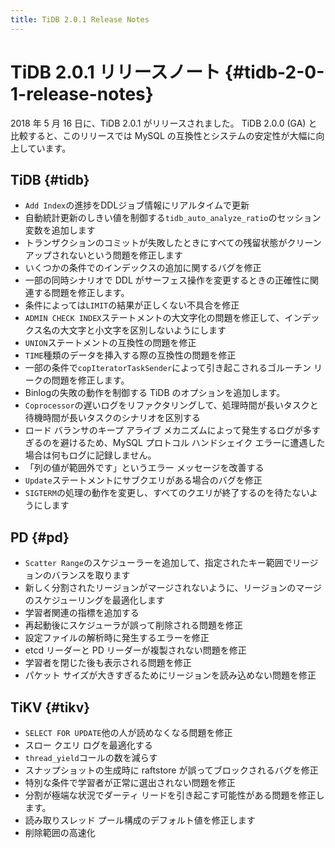 ```yaml
---
title: TiDB 2.0.1 Release Notes
---
```


# TiDB 2.0.1 リリースノート {#tidb-2-0-1-release-notes}

2018 年 5 月 16 日に、TiDB 2.0.1 がリリースされました。 TiDB 2.0.0 (GA) と比較すると、このリリースでは MySQL の互換性とシステムの安定性が大幅に向上しています。

## TiDB {#tidb}

-   `Add Index`の進捗をDDLジョブ情報にリアルタイムで更新
-   自動統計更新のしきい値を制御する`tidb_auto_analyze_ratio`のセッション変数を追加します
-   トランザクションのコミットが失敗したときにすべての残留状態がクリーンアップされないという問題を修正します
-   いくつかの条件でのインデックスの追加に関するバグを修正
-   一部の同時シナリオで DDL がサーフェス操作を変更するときの正確性に関連する問題を修正します。
-   条件によっては`LIMIT`の結果が正しくない不具合を修正
-   `ADMIN CHECK INDEX`ステートメントの大文字化の問題を修正して、インデックス名の大文字と小文字を区別しないようにします
-   `UNION`ステートメントの互換性の問題を修正
-   `TIME`種類のデータを挿入する際の互換性の問題を修正
-   一部の条件で`copIteratorTaskSender`によって引き起こされるゴルーチン リークの問題を修正します。
-   Binlogの失敗の動作を制御する TiDB のオプションを追加します。
-   `Coprocessor`の遅いログをリファクタリングして、処理時間が長いタスクと待機時間が長いタスクのシナリオを区別する
-   ロード バランサのキープ アライブ メカニズムによって発生するログが多すぎるのを避けるため、MySQL プロトコル ハンドシェイク エラーに遭遇した場合は何もログに記録しません。
-   「列の値が範囲外です」というエラー メッセージを改善する
-   `Update`ステートメントにサブクエリがある場合のバグを修正
-   `SIGTERM`の処理の動作を変更し、すべてのクエリが終了するのを待たないようにします

## PD {#pd}

-   `Scatter Range`のスケジューラーを追加して、指定されたキー範囲でリージョンのバランスを取ります
-   新しく分割されたリージョンがマージされないように、リージョンのマージのスケジューリングを最適化します
-   学習者関連の指標を追加する
-   再起動後にスケジューラが誤って削除される問題を修正
-   設定ファイルの解析時に発生するエラーを修正
-   etcd リーダーと PD リーダーが複製されない問題を修正
-   学習者を閉じた後も表示される問題を修正
-   パケット サイズが大きすぎるためにリージョンを読み込めない問題を修正

## TiKV {#tikv}

-   `SELECT FOR UPDATE`他の人が読めなくなる問題を修正
-   スロー クエリ ログを最適化する
-   `thread_yield`コールの数を減らす
-   スナップショットの生成時に raftstore が誤ってブロックされるバグを修正
-   特別な条件で学習者が正常に選出されない問題を修正
-   分割が極端な状況でダーティ リードを引き起こす可能性がある問題を修正します。
-   読み取りスレッド プール構成のデフォルト値を修正します
-   削除範囲の高速化
